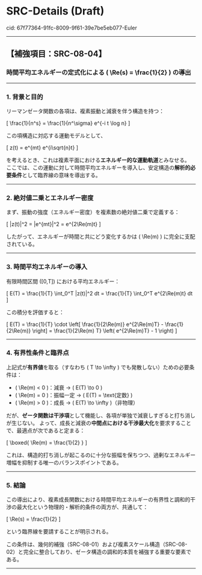 # SRC-Details (Draft)

cid: 67f77364-91fc-8009-9f61-39e7be5eb077-Euler

---

## 【補強項目：SRC-08-04】

### 時間平均エネルギーの定式化による \( \Re(s) = \frac{1}{2} \) の導出

---

### 1. 背景と目的

リーマンゼータ関数の各項は、複素振動と減衰を伴う構造を持つ：

\[
\frac{1}{n^s} = \frac{1}{n^\sigma} e^{-i t \log n}
\]

この項構造に対応する運動モデルとして、

\[
z(t) = e^{mt} e^{i\sqrt{n}t}
\]

を考えるとき、これは複素平面における**エネルギー的な運動軌道**とみなせる。
ここでは、この運動に対して時間平均エネルギーを導入し、安定構造の**解析的必要条件**として臨界線の意味を導出する。

---

### 2. 絶対値二乗とエネルギー密度

まず、振動の強度（エネルギー密度）を複素数の絶対値二乗で定義する：

\[
|z(t)|^2 = |e^{mt}|^2 = e^{2\Re(m)t}
\]

したがって、エネルギーが時間と共にどう変化するかは \( \Re(m) \) に完全に支配されている。

---

### 3. 時間平均エネルギーの導入

有限時間区間 \([0,T]\) における平均エネルギー：

\[
E(T) = \frac{1}{T} \int_0^T |z(t)|^2 dt = \frac{1}{T} \int_0^T e^{2\Re(m)t} dt
\]

この積分を評価すると：

\[
E(T) = \frac{1}{T} \cdot \left[ \frac{1}{2\Re(m)} e^{2\Re(m)T} - \frac{1}{2\Re(m)} \right]
= \frac{1}{2\Re(m) T} \left( e^{2\Re(m)T} - 1 \right)
\]

---

### 4. 有界性条件と臨界点

上記式が**有界値**を取る（すなわち \( T \to \infty \) でも発散しない）ための必要条件は：

- \( \Re(m) < 0 \)：減衰 → \( E(T) \to 0 \)
- \( \Re(m) = 0 \)：振幅一定 → \( E(T) = \text{定数} \)
- \( \Re(m) > 0 \)：成長 → \( E(T) \to \infty \)（非物理）

だが、**ゼータ関数は干渉項**として機能し、各項が単独で減衰しすぎると打ち消しが生じない。
よって、成長と減衰の**中間点における干渉最大化**を要求することで、最適点が次であると定まる：

\[
\boxed{ \Re(m) = \frac{1}{2} }
\]

これは、構造的打ち消しが起こるのに十分な振幅を保ちつつ、過剰なエネルギー増幅を抑制する唯一のバランスポイントである。

---

### 5. 結論

この導出により、複素成長関数における時間平均エネルギーの有界性と調和的干渉の最大化という物理的・解析的条件の両方が、共通して：

\[
\Re(s) = \frac{1}{2}
\]

という臨界線を要請することが明示される。

この条件は、幾何的補強（SRC-08-01）および複素スケール構造（SRC-08-02）と完全に整合しており、ゼータ構造の調和的本質を補強する重要な要素である。

---
